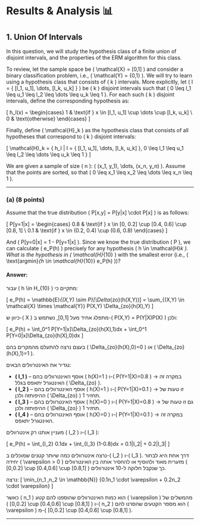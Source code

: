 # Results & Analysis 📊

## 1. Union Of Intervals
In this question, we will study the hypothesis class of a finite union of disjoint intervals, and the properties of the ERM algorithm for this class.

To review, let the sample space be \( \mathcal{X} = [0,1] \) and consider a binary classification problem, i.e., \( \mathcal{Y} = \{0,1\} \). We will try to learn using a hypothesis class that consists of \( k \) intervals. More explicitly, let \( I = \{ [l_1, u_1], \dots, [l_k, u_k] \} \) be \( k \) disjoint intervals such that \( 0 \leq l_1 \leq u_1 \leq l_2 \leq \dots \leq u_k \leq 1 \). For each such \( k \) disjoint intervals, define the corresponding hypothesis as:

\[
h_I(x) = \begin{cases} 
1 & \text{if } x \in [l_1, u_1] \cup \dots \cup [l_k, u_k] \\
0 & \text{otherwise} 
\end{cases}
\]

Finally, define \( \mathcal{H}_k \) as the hypothesis class that consists of all hypotheses that correspond to \( k \) disjoint intervals:

\[
\mathcal{H}_k = \{ h_I | I = \{ [l_1, u_1], \dots, [l_k, u_k] \}, 0 \leq l_1 \leq u_1 \leq l_2 \leq \dots \leq u_k \leq 1 \}
\]

We are given a sample of size \( n \): \( (x_1, y_1), \dots, (x_n, y_n) \). Assume that the points are sorted, so that \( 0 \leq x_1 \leq x_2 \leq \dots \leq x_n \leq 1 \).

---

### (a) (8 points)
Assume that the true distribution \( P[x,y] = P[y|x] \cdot P[x] \) is as follows:

\[
P[y=1|x] = \begin{cases} 
0.8 & \text{if } x \in [0, 0.2] \cup [0.4, 0.6] \cup [0.8, 1] \\
0.1 & \text{if } x \in (0.2, 0.4) \cup (0.6, 0.8) 
\end{cases}
\]

And \( P[y=0|x] = 1 - P[y=1|x] \). Since we know the true distribution \( P \), we can calculate \( e_P(h) \) precisely for any hypothesis \( h \in \mathcal{H}_k \). What is the hypothesis in \( \mathcal{H}_{10} \) with the smallest error (i.e., \( \text{argmin}_{h \in \mathcal{H}_{10}} e_P(h) \))?

#### **Answer:**
עבור \( h \in H_{10} \) מתקיים כי:

\[
e_P(h) = \mathbb{E}_{(X,Y) \sim P}[\Delta_{zo}(h(X,Y))] = \sum_{(X,Y) \in \mathcal{X} \times \mathcal{Y}} P(X,Y) \Delta_{zo}(h(X),Y)
\]

כיוון ש-\( X \) מתפלג אחיד מעל [0,1], נשתמש ב-\( P(X,Y) = P(Y|X)P(X) \) ולכן:

\[
e_P(h) = \int_0^1 P[Y=1|x]\Delta_{zo}(h(X),1)dx + \int_0^1 P[Y=0|x]\Delta_{zo}(h(X),0)dx
\]

בעצם נרצה להתעלם מהמקרים בהם \( \Delta_{zo}(h(X),0)=0 \) או \( \Delta_{zo}(h(X),1)=1 \).

נגדיר את האינטרוולים הבאים:
- **\( I_1 \)** – אוסף האינטרוולים בהם \( h(X)=1 \) ו-\( P(Y=1|X)=0.8 \) → במקרה זה האינטגרל יתאפס בגלל \( \Delta_{zo} \).
- **\( I_2 \)** – אוסף האינטרוולים בהם \( h(X)=1 \) ו-\( P(Y=1|X)=0.1 \) → זו טעות של ההיפותזה ולכן \( \Delta_{zo} \) תחזיר 1.
- **\( I_3 \)** – אוסף האינטרוולים בהם \( h(X)=0 \) ו-\( P(Y=1|X)=0.8 \) → גם זו טעות של ההיפותזה ולכן \( \Delta_{zo} \) תחזיר 1.
- **\( I_4 \)** – אוסף האינטרוולים בהם \( h(X)=0 \) ו-\( P(Y=1|X)=0.1 \) → במקרה זה האינטגרל יתאפס.

מעניין אותנו רק אינטרוולים \( I_2 \) ו-\( I_3 \):

\[
e_P(h) = \int_{I_2} 0.1dx + \int_{I_3} (1-0.8)dx = 0.1|I_2| + 0.2|I_3|
\]

נרצה אינטרוולים כמה שיותר קטנים שמוכלים ב-\( I_2 \) ו-\( I_3 \).
דרך אחת היא לבחור יחידה \( \varepsilon > 0 \) מזערית מאוד ולהוסיף או להחסיר אותה בין האינטרוולים \( [0,0.2] \cup [0.4,0.6] \cup [0.8,1] \) כך שנקבל חלוקה ל-10 אינטרוולים.

נרצה:
\[
\min_{n_1 ,n_2 \in \mathbb{N}} \{0.1n_1 \cdot \varepsilon + 0.2n_2 \cdot \varepsilon\}
\]

כאשר \( n_1 \) הוא כמות האינטרוולים שהוספנו להם קטע \( \varepsilon \) מהמשלים של \( [0,0.2] \cup [0.4,0.6] \cup [0.8,1] \) ו-\( n_2 \) הוא מספר הקטעים שהסרנו להם \( \varepsilon \) מ-\( [0,0.2] \cup [0.4,0.6] \cup [0.8,1] \).

---
